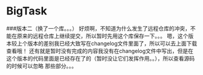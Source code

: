 # BigTask
###版本二（换了一个库。。。）
好烦啊，不知道为什么发生了远程仓库的冲突，不能在原来的远程仓库上继续提交，所以暂时先用这个库保存一下。。。
嗯，这个版本较上个版本的差别我已经大致写在changelog文件里面了，所以可以去上面下载查看哦！
还有就是暂时没有完成的内容我没有在changelog文件中写出，但是在这个版本的代码里面是已经存在了的（暂时没让它们发挥作用。。），所以查看源码的时候可以忽略
那些部分。。。
